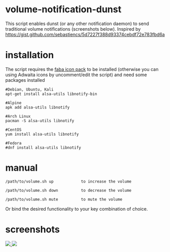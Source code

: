 # volume-notification-dunst
This script enables dunst (or any other notification daemon) to send traditional volume notifications (screenshots below).
Inspired by https://gist.github.com/sebastiencs/5d7227f388d93374cebdf72e783fbd6a


# installation
The script requires the <a href="https://github.com/snwh/faba-icon-theme.git">faba icon pack</a> to be installed (otherwise you can using Adwaita icons by uncomment/edit the script) and need some packages installed 
```
#Debian, Ubuntu, Kali
apt-get install alsa-utils libnotify-bin

#Alpine
apk add alsa-utils libnotify

#Arch Linux
pacman -S alsa-utils libnotify

#CentOS
yum install alsa-utils libnotify

#Fedora
#dnf install alsa-utils libnotify
```

# manual

```
/path/to/volume.sh up            to increase the volume

/path/to/volume.sh down          to decrease the volume

/path/to/volume.sh mute          to mute the volume
```

Or bind the desired functionality to your key combination of choice.
# screenshots
<a href="http://i.imgur.com/IKpZvez.png">
  <img src="http://imgur.com/IKpZvezl.png" />
</a>

<a href="http://i.imgur.com/JrsExYe.png">
  <img src="http://imgur.com/JrsExYel.png" />
</a>
